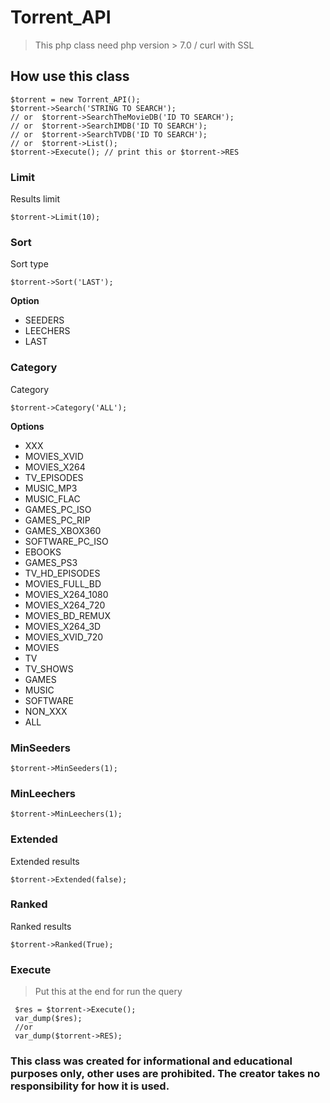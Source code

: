 # Torrent_API

> This php class need php version > 7.0 / curl with SSL

## How use this class

    $torrent = new Torrent_API();  
    $torrent->Search('STRING TO SEARCH');
    // or  $torrent->SearchTheMovieDB('ID TO SEARCH');
    // or  $torrent->SearchIMDB('ID TO SEARCH');
    // or  $torrent->SearchTVDB('ID TO SEARCH');
    // or  $torrent->List();
    $torrent->Execute(); // print this or $torrent->RES
### Limit
Results limit

    $torrent->Limit(10);

### Sort
Sort type

    $torrent->Sort('LAST');

**Option**
- SEEDERS
- LEECHERS  
- LAST
### Category
Category

    $torrent->Category('ALL');

**Options**
- XXX
- MOVIES_XVID
- MOVIES_X264
- TV_EPISODES
- MUSIC_MP3
- MUSIC_FLAC
- GAMES_PC_ISO
- GAMES_PC_RIP
- GAMES_XBOX360
- SOFTWARE_PC_ISO
- EBOOKS
- GAMES_PS3
- TV_HD_EPISODES
- MOVIES_FULL_BD
- MOVIES_X264_1080
- MOVIES_X264_720
- MOVIES_BD_REMUX
- MOVIES_X264_3D
- MOVIES_XVID_720
- MOVIES
- TV
- TV_SHOWS
- GAMES
- MUSIC
- SOFTWARE
- NON_XXX
- ALL

### MinSeeders
    $torrent->MinSeeders(1);
### MinLeechers
    $torrent->MinLeechers(1);
  
### Extended
Extended results

    $torrent->Extended(false);

### Ranked
Ranked results

    $torrent->Ranked(True);

### Execute

> Put this at the end for run the query

     $res = $torrent->Execute();
     var_dump($res);
     //or
     var_dump($torrent->RES);

### This class was created for informational and educational purposes only, other uses are prohibited.  The creator takes no responsibility for how it is used.

